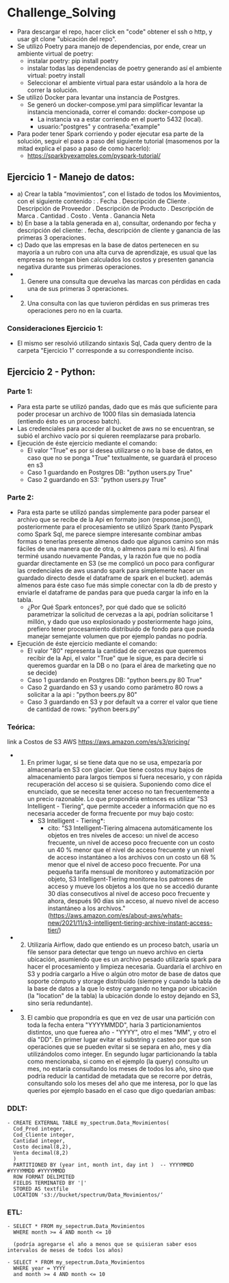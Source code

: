 # Challenge_Solving
- Para descargar el repo, hacer click en "code" obtener el ssh o http, y usar git clone "ubicación del repo".
- Se utilizó Poetry para manejo de dependencias, por ende, crear un ambiente virtual de poetry:
  - instalar poetry: pip install poetry
  - instalar todas las dependencias de poetry generando así el ambiente virtual: poetry install
  - Seleccionar el ambiente virtual para estar usándolo a la hora de correr la solución.
- Se utilizó Docker para levantar una instancia de Postgres.
  - Se generó un docker-compose.yml para simplificar levantar la instancia mencionada, correr el comando: docker-compose up
    - La instancia va a estar corriendo en el puerto 5432 (local).
    - usuario:"postgres" y contraseña:"example"
- Para poder tener Spark corriendo y poder ejecutar esa parte de la solución, seguir el paso a paso del siguiente tutorial (masomenos por la mitad explica el paso a paso de como hacerlo):
  - https://sparkbyexamples.com/pyspark-tutorial/
        
## Ejercicio 1 - Manejo de datos:
- a) Crear la tabla “movimientos”, con el listado de todos los Movimientos, con el siguiente contenido : . Fecha . Descripción de Cliente . Descripción de Proveedor . Descripción de Producto . Descripción de Marca . Cantidad . Costo . Venta . Ganancia Neta
- b) En base a la tabla generada en a), consultar, ordenando por fecha y descripción del cliente: . fecha,  descripción de cliente y ganancia de las primeras 3 operaciones.
- c) Dado que las empresas en la base de datos pertenecen en su mayoría a un rubro con una alta curva de aprendizaje, es usual que las empresas no tengan bien calculados los costos y presenten ganancia negativa durante sus primeras operaciones.
- 1) Genere una consulta que devuelva las marcas con pérdidas en cada una de sus primeras 3 operaciones.
- 2) Una consulta con las que tuvieron pérdidas en sus primeras tres operaciones pero no en la cuarta.

### Consideraciones Ejercicio 1:
  - El mismo ser resolvió utilizando sintaxis Sql, Cada query dentro de la carpeta "Ejercicio 1" corresponde a su correspondiente inciso.

## Ejercicio 2 - Python:
### Parte 1:
  - Para esta parte se utilizó pandas, dado que es más que suficiente para poder procesar un archivo de 1000 filas sin demasiada latencia (entiendo ésto es un proceso batch).
  - Las credenciales para acceder al bucket de aws no se encuentran, se subió el archivo vacío por si quieren reemplazarse para probarlo.
  - Ejecución de éste ejercicio mediante el comando:
    -  El valor "True" es por si desea utilizarse o no la base de datos, en caso que no se ponga "True" textualmente, se guardará el proceso en s3
    -  Caso 1 guardando en Postgres DB: "python users.py True"
    -  Caso 2 guardando en S3: "python users.py True"

### Parte 2:
  - Para esta parte se utilizó pandas simplemente para poder parsear el archivo que se recibe de la Api en formato json (response.json()), posteriormente para el procesamiento se utilizó Spark (tanto Pyspark como Spark Sql, me parece siempre interesante combinar ambas formas o tenerlas presente almenos dado que algunos camino son más fáciles de una manera que de otra, o almenos para mí lo es). Al final terminé usando nuevamente Pandas, y la razón fue que no podía guardar directamente en S3 (se me complicó un poco para configurar las credenciales de aws usando spark para simplemente hacer un guardado directo desde el dataframe de spark en el bucket). 
    además almenos para éste caso fue más simple conectar con la db de presto y enviarle el dataframe de pandas para que pueda cargar la info en la tabla.
      - ¿Por Qué Spark entonces?, por qué dado que se solicitó parametrizar la solicitud de cervezas a la api, podrían solicitarse 1 millón, y dado que uso explosionado y posteriormente hago joins, prefiero tener procesamiento distribuido de fondo para que pueda manejar semejante volumen que por ejemplo pandas no podría.
  - Ejecución de éste ejercicio mediante el comando:
    - El valor "80" representa la cantidad de cervezas que queremos recibir de la Api, el valor "True" que le sigue, es para decirle si queremos guardar en la DB o no (para el área de marketing que no se decide)
    - Caso 1 guardando en Postgres DB: "python beers.py 80 True"
    - Caso 2 guardando en S3 y usando como parámetro 80 rows a solicitar a la api : "python beers.py 80"
    - Caso 3 guardando en S3 y por default va a correr el valor que tiene de cantidad de rows: "python beers.py"

### Teórica:
  link a Costos de S3 AWS https://aws.amazon.com/es/s3/pricing/
  - 1) En primer lugar, si se tiene data que no se usa, empezaría por almacenarla en S3 con glacier. Que tiene costos muy bajos de almacenamiento para largos tiempos si fuera necesario, y con rápida recuperación del acceso si se quisiera.
       Suponiendo como dice el enunciado, que se necesita tener acceso no tan frecuentemente a un precio razonable. Lo que propondría entonces es utilizar "S3 Intelligent - Tiering", que permite acceder a información que no es necesaria acceder de forma frecuente por muy bajo costo:
         -  S3 Intelligent - Tiering*:
             - cito: "S3 Intelligent-Tiering almacena automáticamente los objetos en tres niveles de acceso: un nivel de acceso frecuente, un nivel de acceso poco frecuente con un costo un 40 % menor que el nivel de acceso frecuente y un nivel de acceso instantáneo a los archivos con un costo un 68 % menor que el nivel de acceso poco frecuente. Por una pequeña tarifa mensual de monitoreo y automatización por objeto, S3 Intelligent-Tiering monitorea los patrones de acceso y mueve los objetos a los que no se accedió durante 30 días consecutivos al nivel de acceso poco frecuente y ahora, después 90 días sin acceso, al nuevo nivel de acceso instantáneo a los archivos." (https://aws.amazon.com/es/about-aws/whats-new/2021/11/s3-intelligent-tiering-archive-instant-access-tier/)
   - 2) Utilizaría Airflow, dado que entiendo es un proceso batch, usaría un file sensor para detectar que tengo un nuevo archivo en cierta ubicación, asumiendo que es un archivo pesado utilizaría spark para hacer el procesamiento y limpieza necesaria. Guardaría el archivo en S3 y podría cargarlo a Hive o algún otro motor de base de datos que soporte cómputo y storage distribuido (siempre y cuando la tabla de la base de datos a la que lo estoy cargando no tenga por ubicación (la "location" de la tabla) la ubicación donde lo estoy dejando en S3, sino sería redundante).
   - 3) El cambio que propondría es que en vez de usar una partición con toda la fecha entera "YYYYMMDD", haría 3 particionamientos distintos, uno que fuerea año - "YYYY", otro el mes "MM", y otro el día "DD".
        En primer lugar evitar el substring y casteo por que son operaciones que se pueden evitar si se separa en año, mes y día utilizándolos como integer. 
        En segundo lugar particionando la tabla como mencionaba, si como en el ejemplo (la query) consulto un mes, no estaría consultando los meses de todos los año, sino que podría reducir la cantidad de metadata que se recorre por detrás, consultando solo los meses del año que me interesa, por lo que las queries por ejemplo basado en el caso que digo quedarían ambas:
### DDLT:
    - CREATE EXTERNAL TABLE my_spectrum.Data_Movimientos(
      Cod_Prod integer,
      Cod_Cliente integer,
      Cantidad integer,
      Costo decimal(8,2),
      Venta decimal(8,2)
      )
      PARTITIONED BY (year int, month int, day int )  -- YYYYMMDD #YYYYMMDD #YYYYMMDD
      ROW FORMAT DELIMITED
      FIELDS TERMINATED BY '|'
      STORED AS textfile
      LOCATION 's3://bucket/spectrum/Data_Movimientos/‘
### ETL:
    - SELECT * FROM my_sepectrum.Data_Movimientos
      WHERE month >= 4 AND month <= 10

      (podría agregarse el año a menos que se quisieran saber esos intervalos de meses de todos los años)
    
    - SELECT * FROM my_sepectrum.Data_Movimientos
      WHERE year = YYYY
      and month >= 4 AND month <= 10

